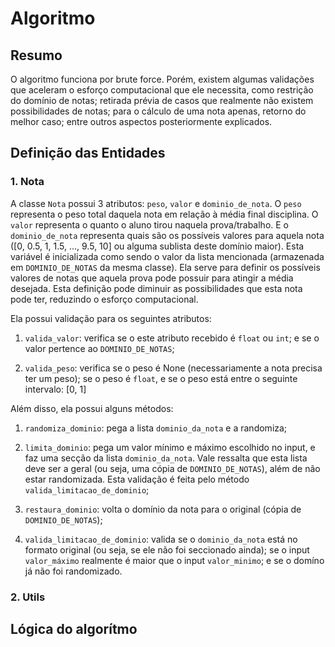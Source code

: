 # Algoritmo

## Resumo

O algoritmo funciona por brute force. Porém, existem algumas validações que aceleram o esforço computacional que ele necessita, como restrição do domínio de notas; retirada prévia de casos que realmente não existem possibilidades de notas; para o cálculo de uma nota apenas, retorno do melhor caso; entre outros aspectos posteriormente explicados.

## Definição das Entidades

### 1. Nota

A classe `Nota` possui 3 atributos: `peso`, `valor` e `dominio_de_nota`. O `peso` representa o peso total daquela nota em relação à média final disciplina. O `valor` representa o quanto o aluno tirou naquela prova/trabalho. E o `dominio_de_nota` representa quais são os possíveis valores para aquela nota ([0, 0.5, 1, 1.5, ..., 9.5, 10] ou alguma sublista deste domínio maior). Esta variável é inicializada como sendo o valor da lista mencionada (armazenada em `DOMINIO_DE_NOTAS` da mesma classe). Ela serve para definir os possíveis valores de notas que aquela prova pode possuir para atingir a média desejada. Esta definição pode diminuir as possibilidades que esta nota pode ter, reduzindo o esforço computacional.

Ela possui validação para os seguintes atributos:

1. `valida_valor`: verifica se o este atributo recebido é `float` ou `int`; e se o valor pertence ao `DOMINIO_DE_NOTAS`;

2. `valida_peso`: verifica se o peso é None (necessariamente a nota precisa ter um peso); se o peso é `float`, e se o peso está entre o seguinte intervalo: [0, 1]

Além disso, ela possui alguns métodos:

1. `randomiza_dominio`: pega a lista `dominio_da_nota` e a randomiza;

2. `limita_dominio`: pega um valor mínimo e máximo escolhido no input, e faz uma secção da lista `dominio_da_nota`. Vale ressalta que esta lista deve ser a geral (ou seja, uma cópia de `DOMINIO_DE_NOTAS`), além de não estar randomizada. Esta validação é feita pelo método `valida_limitacao_de_dominio`;

3. `restaura_dominio`: volta o domínio da nota para o original (cópia de `DOMINIO_DE_NOTAS`);

4. `valida_limitacao_de_dominio`: valida se o `dominio_da_nota` está no formato original (ou seja, se ele não foi seccionado ainda); se o input `valor_máximo` realmente é maior que o input `valor_minimo`; e se o domíno já não foi randomizado.

### 2. Utils

## Lógica do algorítmo
